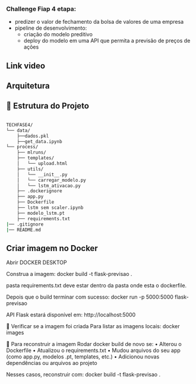 ### Challenge Fiap 4 etapa:

- predizer o valor de fechamento da bolsa de valores de uma empresa 
- pipeline de desenvolvimento:
    - criação do modelo preditivo
    - deploy do modelo em uma API que permita a previsão de preços de ações


## Link video

## Arquitetura

## 📁 Estrutura do Projeto

```bash

TECHFASE4/
└── data/
    ├──dados.pkl
    ├──get_data.ipynb
└── process/
    ├── mlruns/
    ├── templates/
    │   └── upload.html
    ├── utils/
    │   └── __init__.py
    │   └── carregar_modelo.py
    │   └── lstm_ativacao.py
    ├── .dockerignore    
    ├── app.py
    ├── Dockerfile   
    ├── lstm sem scaler.ipynb
    ├── modelo_lstm.pt
    ├── requirements.txt
|── .gitignore
|── README.md

```

## Criar imagem no Docker

Abrir DOCKER DESKTOP

Construa a imagem: docker build -t flask-previsao .

pasta requirements.txt deve estar dentro da pasta onde esta o dockerfile.

Depois que o build terminar com sucesso: docker run -p 5000:5000 flask-previsao

API Flask estará disponível em:
http://localhost:5000


🧪 Verificar se a imagem foi criada
Para listar as imagens locais: docker images


🔁 Para reconstruir a imagem
Rodar docker build de novo se:
•	Alterou o Dockerfile
•	Atualizou o requirements.txt
•	Mudou arquivos do seu app (como app.py, modelos .pt, templates, etc.)
•	Adicionou novas dependências ou arquivos ao projeto

Nesses casos, reconstruir com: docker build -t flask-previsao . 

